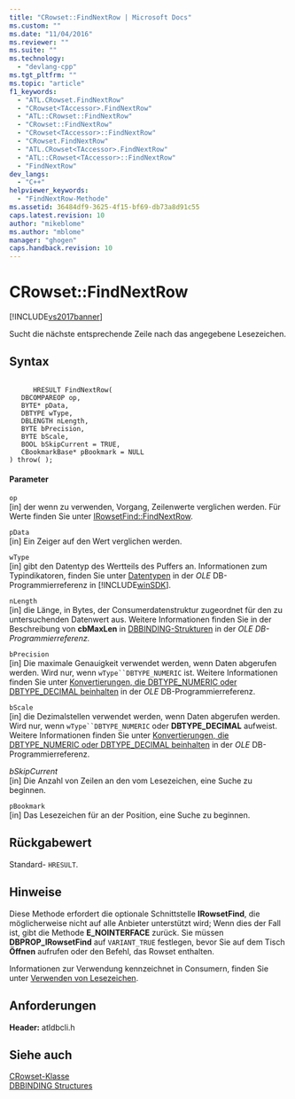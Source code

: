```yaml
---
title: "CRowset::FindNextRow | Microsoft Docs"
ms.custom: ""
ms.date: "11/04/2016"
ms.reviewer: ""
ms.suite: ""
ms.technology: 
  - "devlang-cpp"
ms.tgt_pltfrm: ""
ms.topic: "article"
f1_keywords: 
  - "ATL.CRowset.FindNextRow"
  - "CRowset<TAccessor>.FindNextRow"
  - "ATL::CRowset::FindNextRow"
  - "CRowset::FindNextRow"
  - "CRowset<TAccessor>::FindNextRow"
  - "CRowset.FindNextRow"
  - "ATL.CRowset<TAccessor>.FindNextRow"
  - "ATL::CRowset<TAccessor>::FindNextRow"
  - "FindNextRow"
dev_langs: 
  - "C++"
helpviewer_keywords: 
  - "FindNextRow-Methode"
ms.assetid: 36484df9-3625-4f15-bf69-db73a8d91c55
caps.latest.revision: 10
author: "mikeblome"
ms.author: "mblome"
manager: "ghogen"
caps.handback.revision: 10
---
```

# CRowset::FindNextRow
[!INCLUDE[vs2017banner](../../assembler/inline/includes/vs2017banner.md)]

Sucht die nächste entsprechende Zeile nach das angegebene Lesezeichen.  
  
## Syntax  
  
```  
  
      HRESULT FindNextRow(   
   DBCOMPAREOP op,   
   BYTE* pData,   
   DBTYPE wType,   
   DBLENGTH nLength,   
   BYTE bPrecision,   
   BYTE bScale,   
   BOOL bSkipCurrent = TRUE,   
   CBookmarkBase* pBookmark = NULL    
) throw( );  
```  
  
#### Parameter  
 `op`  
 \[in\] der wenn zu verwenden, Vorgang, Zeilenwerte verglichen werden.  Für Werte finden Sie unter [IRowsetFind::FindNextRow](https://msdn.microsoft.com/en-us/library/ms723091.aspx).  
  
 `pData`  
 \[in\] Ein Zeiger auf den Wert verglichen werden.  
  
 `wType`  
 \[in\] gibt den Datentyp des Wertteils des Puffers an.  Informationen zum Typindikatoren, finden Sie unter [Datentypen](https://msdn.microsoft.com/en-us/library/ms723969.aspx) in der *OLE* DB\-Programmierreferenz in [!INCLUDE[winSDK](../../atl/includes/winsdk_md.md)].  
  
 `nLength`  
 \[in\] die Länge, in Bytes, der Consumerdatenstruktur zugeordnet für den zu untersuchenden Datenwert aus.  Weitere Informationen finden Sie in der Beschreibung von **cbMaxLen** in [DBBINDING\-Strukturen](https://msdn.microsoft.com/en-us/library/ms716845.aspx) in der *OLE DB\-Programmierreferenz.*  
  
 `bPrecision`  
 \[in\] Die maximale Genauigkeit verwendet werden, wenn Daten abgerufen werden.  Wird nur, wenn `wType``DBTYPE_NUMERIC` ist.  Weitere Informationen finden Sie unter [Konvertierungen, die DBTYPE\_NUMERIC oder DBTYPE\_DECIMAL beinhalten](https://msdn.microsoft.com/en-us/library/ms719714.aspx) in der *OLE* DB\-Programmierreferenz.  
  
 `bScale`  
 \[in\] die Dezimalstellen verwendet werden, wenn Daten abgerufen werden.  Wird nur, wenn `wType``DBTYPE_NUMERIC` oder **DBTYPE\_DECIMAL** aufweist.  Weitere Informationen finden Sie unter [Konvertierungen, die DBTYPE\_NUMERIC oder DBTYPE\_DECIMAL beinhalten](https://msdn.microsoft.com/en-us/library/ms719714.aspx) in der *OLE* DB\-Programmierreferenz.  
  
 *bSkipCurrent*  
 \[in\] Die Anzahl von Zeilen an den vom Lesezeichen, eine Suche zu beginnen.  
  
 `pBookmark`  
 \[in\] Das Lesezeichen für an der Position, eine Suche zu beginnen.  
  
## Rückgabewert  
 Standard\- `HRESULT`.  
  
## Hinweise  
 Diese Methode erfordert die optionale Schnittstelle **IRowsetFind**, die möglicherweise nicht auf alle Anbieter unterstützt wird; Wenn dies der Fall ist, gibt die Methode **E\_NOINTERFACE** zurück.  Sie müssen **DBPROP\_IRowsetFind** auf `VARIANT_TRUE` festlegen, bevor Sie auf dem Tisch **Öffnen** aufrufen oder den Befehl, das Rowset enthalten.  
  
 Informationen zur Verwendung kennzeichnet in Consumern, finden Sie unter [Verwenden von Lesezeichen](../../data/oledb/using-bookmarks.md).  
  
## Anforderungen  
 **Header:** atldbcli.h  
  
## Siehe auch  
 [CRowset\-Klasse](../../data/oledb/crowset-class.md)   
 [DBBINDING Structures](https://msdn.microsoft.com/en-us/library/ms716845.aspx)